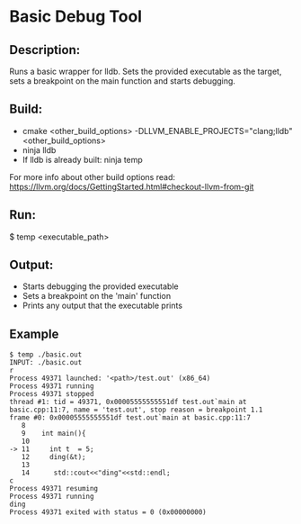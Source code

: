 # Basic Debug Tool
## Description:
Runs a basic wrapper for lldb. Sets the provided executable as the target, sets a breakpoint on the main function and starts debugging.
## Build:
  * cmake <other_build_options> -DLLVM_ENABLE_PROJECTS="clang;lldb" <other_build_options>
  * ninja lldb
  * If lldb is already built: ninja temp
    
  For more info about other build options read: https://llvm.org/docs/GettingStarted.html#checkout-llvm-from-git
## Run:
 $ temp <executable_path>

## Output:
   * Starts debugging the provided executable
   * Sets a breakpoint on the 'main' function
   * Prints any output that the executable prints
## Example
    $ temp ./basic.out
    INPUT: ./basic.out
    r
    Process 49371 launched: '<path>/test.out' (x86_64)
    Process 49371 running
    Process 49371 stopped
    thread #1: tid = 49371, 0x00005555555551df test.out`main at basic.cpp:11:7, name = 'test.out', stop reason = breakpoint 1.1
    frame #0: 0x00005555555551df test.out`main at basic.cpp:11:7
       8   	
       9   	int main(){
       10  	
    -> 11  	  int t  = 5;
       12  	  ding(&t);
       13  	
       14  	   std::cout<<"ding"<<std::endl;
    c
    Process 49371 resuming
    Process 49371 running
    ding
    Process 49371 exited with status = 0 (0x00000000) 


    

